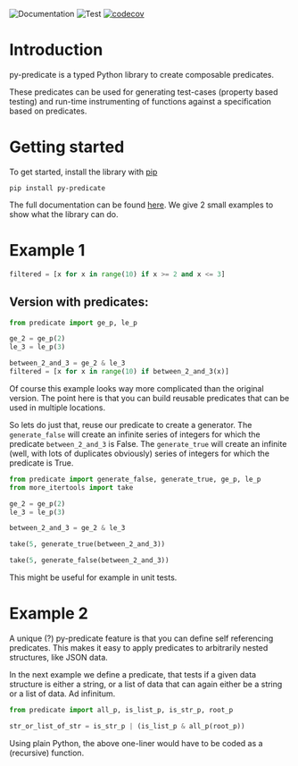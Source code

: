 ![Documentation](https://github.com/mrijk/py-predicate/actions/workflows/pages.yaml/badge.svg)
![Test](https://github.com/mrijk/py-predicate/actions/workflows/test.yaml/badge.svg)
[![codecov](https://codecov.io/gh/mrijk/py-predicate/graph/badge.svg?token=KMBDJNC3W9)](https://codecov.io/gh/mrijk/py-predicate)

# Introduction

py-predicate is a typed Python library to create composable predicates.

These predicates can be used for generating test-cases (property based testing) and
run-time instrumenting of functions against a specification based on predicates.

# Getting started

To get started, install the library with [pip](https://pip.pypa.io/en/stable/)

```
pip install py-predicate
```

The full documentation can be found [here](https://mrijk.github.io/py-predicate/). We give 2 small examples
to show what the library can do.

# Example 1

```python
filtered = [x for x in range(10) if x >= 2 and x <= 3]
```

## Version with predicates:

```python
from predicate import ge_p, le_p

ge_2 = ge_p(2)
le_3 = le_p(3)

between_2_and_3 = ge_2 & le_3
filtered = [x for x in range(10) if between_2_and_3(x)]
```

Of course this example looks way more complicated than the original version. The point here is that you can build
reusable predicates that can be used in multiple locations.

So lets do just that, reuse our predicate to create a generator. The ``generate_false`` will create an infinite
series of integers for which the predicate ``between_2_and_3`` is False. The ``generate_true`` will create an
infinite (well, with lots of duplicates obviously) series of integers for which the predicate is True.

```python
from predicate import generate_false, generate_true, ge_p, le_p
from more_itertools import take

ge_2 = ge_p(2)
le_3 = le_p(3)

between_2_and_3 = ge_2 & le_3

take(5, generate_true(between_2_and_3))

take(5, generate_false(between_2_and_3))
```

This might be useful for example in unit tests.

# Example 2

A unique (?) py-predicate feature is that you can define self referencing predicates.
This makes it easy to apply predicates to arbitrarily nested structures, like JSON data.

In the next example we define a predicate, that tests if a given data structure is
either a string, or a list of data that can again either be a string or a list of
data. Ad infinitum.

```python
from predicate import all_p, is_list_p, is_str_p, root_p

str_or_list_of_str = is_str_p | (is_list_p & all_p(root_p))
```

Using plain Python, the above one-liner would have to be coded as a (recursive) function.
